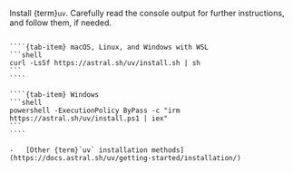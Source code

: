 Install {term}`uv`.
Carefully read the console output for further instructions, and follow them, if needed.

`````{tab-set}

````{tab-item} macOS, Linux, and Windows with WSL
```shell
curl -LsSf https://astral.sh/uv/install.sh | sh
```
````

````{tab-item} Windows
```shell
powershell -ExecutionPolicy ByPass -c "irm https://astral.sh/uv/install.ps1 | iex"
```
````
`````

```{seealso}
-   [Other {term}`uv` installation methods](https://docs.astral.sh/uv/getting-started/installation/)
```
